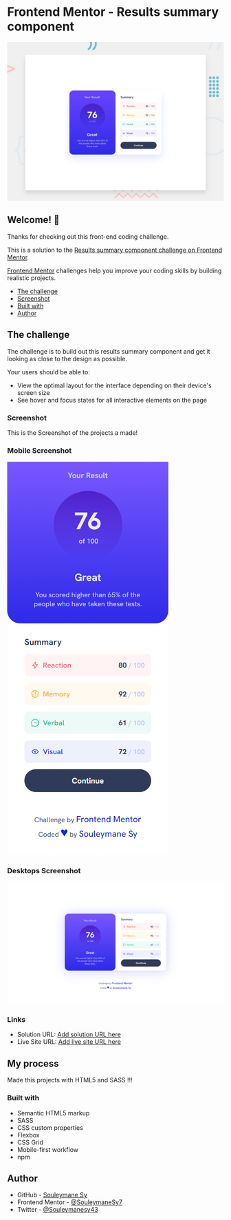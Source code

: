 # Frontend Mentor - Results summary component

![Design preview for the Results summary component coding challenge](./design/desktop-preview.jpg)

## Welcome! 👋

Thanks for checking out this front-end coding challenge.

This is a solution to the [Results summary component challenge on Frontend Mentor](https://www.frontendmentor.io/challenges/results-summary-component-CE_K6s0maV).

[Frontend Mentor](https://www.frontendmentor.io) challenges help you improve your coding skills by building realistic projects.

- [The challenge](#the-challenge)
- [Screenshot](#screenshot)
- [Built with](#built-with)
- [Author](#author)

## The challenge

The challenge is to build out this results summary component and get it looking as close to the design as possible.

Your users should be able to:

- View the optimal layout for the interface depending on their device's screen size
- See hover and focus states for all interactive elements on the page

### Screenshot

This is the Screenshot of the projects a made!

### Mobile Screenshot

![Mobile Screenshot](./preview/Mobile.png)

### Desktops Screenshot

![Desktop Screenshot](./preview/Desktop.png)

### Links

- Solution URL: [Add solution URL here](https://your-solution-url.com)
- Live Site URL: [Add live site URL here](https://your-live-site-url.com)

## My process

Made this projects with HTML5 and SASS !!!

### Built with

- Semantic HTML5 markup
- SASS
- CSS custom properties
- Flexbox
- CSS Grid
- Mobile-first workflow
- npm

## Author

- GitHub - [Souleymane Sy](https://github.com/SouleymaneSy7)
- Frontend Mentor - [@SouleymaneSy7](https://www.frontendmentor.io/profile/SouleymaneSy7)
- Twitter - [@Souleymanesy43](https://twitter.com/Souleymanesy43)
